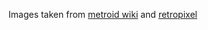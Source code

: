 Images taken from [metroid wiki](http://metroid.wikia.com/wiki/Metroid_Prime)
 and [retropixel](http://metroid.retropixel.net/games)

